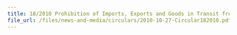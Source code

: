 ```yaml
---
title: 18/2010 Prohibition of Imports, Exports and Goods in Transit from/to The Democratic People's Republic of Korea and Iran
file_url: /files/news-and-media/circulars/2010-10-27-Circular182010.pdf
---
```

